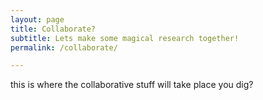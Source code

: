 ```yaml
---
layout: page
title: Collaborate?
subtitle: Lets make some magical research together!
permalink: /collaborate/

---
```


this is where the collaborative stuff will take place you dig?
